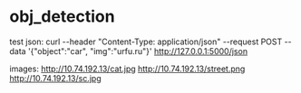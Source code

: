 # obj_detection

test json: 
	curl --header "Content-Type: application/json" --request POST --data '{"object":"car", "img":"urfu.ru"}' http://127.0.0.1:5000/json

images:
	http://10.74.192.13/cat.jpg
	http://10.74.192.13/street.png
	http://10.74.192.13/sc.jpg
